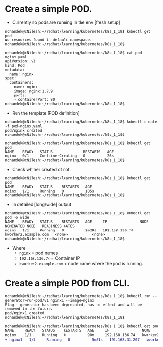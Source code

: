 # Create a simple POD.

* Currently no pods are running in the env [fresh setup]

```
nchandek@cNilesh:~/redhat/learning/kubernetes/k8s_1_18$ kubectl get pod
No resources found in default namespace.
nchandek@cNilesh:~/redhat/learning/kubernetes/k8s_1_18$
```

```
nchandek@cNilesh:~/redhat/learning/kubernetes/k8s_1_18$ cat pod-nginx.yaml
apiVersion: v1
kind: Pod
metadata:
  name: nginx
spec:
  containers:
  - name: nginx
    image: nginx:1.7.9
    ports:
    - containerPort: 80
nchandek@cNilesh:~/redhat/learning/kubernetes/k8s_1_18$
```

* Run the template [POD definition]

```
nchandek@cNilesh:~/redhat/learning/kubernetes/k8s_1_18$ kubectl create -f pod-nginx.yaml
pod/nginx created
nchandek@cNilesh:~/redhat/learning/kubernetes/k8s_1_18$
```

```
nchandek@cNilesh:~/redhat/learning/kubernetes/k8s_1_18$ kubectl get pod
NAME    READY   STATUS              RESTARTS   AGE
nginx   0/1     ContainerCreating   0          26s
nchandek@cNilesh:~/redhat/learning/kubernetes/k8s_1_18$
```
* Check whther created ot not.

```
nchandek@cNilesh:~/redhat/learning/kubernetes/k8s_1_18$ kubectl get pod
NAME    READY   STATUS    RESTARTS   AGE
nginx   1/1     Running   0          105s
nchandek@cNilesh:~/redhat/learning/kubernetes/k8s_1_18$
```

* In detailed [long/wide] output

```
nchandek@cNilesh:~/redhat/learning/kubernetes/k8s_1_18$ kubectl get pod -o wide
NAME    READY   STATUS    RESTARTS   AGE     IP               NODE                   NOMINATED NODE   READINESS GATES
nginx   1/1     Running   0          2m29s   192.168.136.74   kworker2.example.com   <none>           <none>
nchandek@cNilesh:~/redhat/learning/kubernetes/k8s_1_18$
```
* Where  
  * `nginx` = pod names
  * `192.168.136.74` = Container IP
  * `kworker2.example.com`    = node name where the pod is running.

# Create a simple POD from CLI.

```
nchandek@cNilesh:~/redhat/learning/kubernetes/k8s_1_18$ kubectl run --generator=run-pod/v1 nginx1 --image=nginx
Flag --generator has been deprecated, has no effect and will be removed in the future.
pod/nginx1 created
nchandek@cNilesh:~/redhat/learning/kubernetes/k8s_1_18$
```

```diff
nchandek@cNilesh:~/redhat/learning/kubernetes/k8s_1_18$ kubectl get pod -o wide
NAME     READY   STATUS    RESTARTS   AGE     IP               NODE                   NOMINATED NODE   READINESS GATES
nginx    1/1     Running   0          90m     192.168.136.74   kworker2.example.com   <none>           <none>
+ nginx1   1/1     Running   0          5m51s   192.168.33.207   kworker1.example.com   <none>           <none>
```
